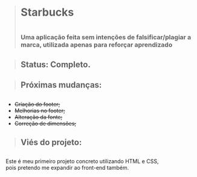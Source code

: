 > <h1> Starbucks <h1/>
> <h3> Uma aplicação feita sem intenções de falsificar/plagiar a marca, utilizada apenas para reforçar aprendizado<h3/>

> <h2> Status: Completo. <h2/>

> <h2> Próximas mudanças: <h2/>
+ <strike>Criação do footer;</strike>
+ <strike>Melhorias no footer;</strike>
+ <strike>Alteração da fonte;</strike>
+ <strike>Correção de dimensões;</strike>

> <h2> Viés do projeto:<h2/>

Este é meu primeiro projeto concreto utilizando HTML e CSS, <br> pois pretendo me expandir ao front-end também.
